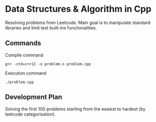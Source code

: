 # Data Structures & Algorithm in Cpp

Resolving problems from Leetcode. Main goal is to manipulate standard libraries and limit test built-ins functionalities.

## Commands
Compile command
```
g++ -std=c++11 -o problem.o problem.cpp
```

Execution command
```
./problem.cpp
```

## Development Plan
Solving the first 100 problems starting from the easiest to hardest (by leetcode categorisation).